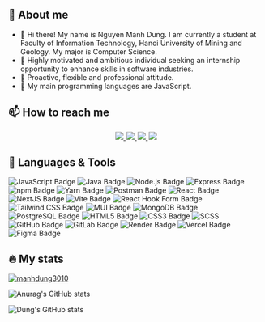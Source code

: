 ## 👤 About me
- 👋 Hi there! My name is Nguyen Manh Dung. I am currently a student at Faculty of Information Technology, Hanoi University of Mining and Geology. My major is Computer Science. 
- 👀 Highly motivated and ambitious individual seeking an internship opportunity to enhance skills in software industries.
- 🤗 Proactive, flexible and professional attitude.
- 🌱 My main programming languages are JavaScript.
<!-- - 📄 My curriculumn vitae: [Click here](https://static.topcv.vn/topcv-cv-uploads/a84e7fb02e8075a45ddb1f40a01bae4d.pdf#toolbar=0&navpanes=0&scrollbar=0) -->

## 📫 How to reach me

<div id="badges" align="center" style="margin: 3px">
  <a style="margin: 1px" href="https://www.linkedin.com/in/nguyenmanhdung-working/" target="_blank">
    <img src="https://img.shields.io/badge/LinkedIn-blue?style=for-the-badge&logo=linkedin&logoColor=white"/>
  </a>
  <a style="margin: 1px" href="https://github.com/manhdung3010" target="_blank">
    <img src="https://img.shields.io/badge/Github-black?style=for-the-badge&logo=Github&logoColor=white"/>
  </a>
  <a style="margin: 1px" href="https://gitlab.com/manhdung3010" target="_blank">
    <img src="https://img.shields.io/badge/Gitlab-FBF1F0?style=for-the-badge&logo=Gitlab&logoColor=orange"/>
  </a>
  <a style="margin: 1px" href="mailto:ngmanhdung2003@gmail.com" target="_blank">
    <img src="https://img.shields.io/badge/gmail-%23D14836.svg?&style=for-the-badge&logo=gmail&logoColor=white&color=ec4135"/>
  </a>
</div>


## 🌱 Languages & Tools

![JavaScript Badge](https://img.shields.io/badge/JavaScript-F7DF1E?logo=javascript&logoColor=000&style=flat)
![Java Badge](https://img.shields.io/badge/Java-ED8B00?style=flat&logo=openjdk&logoColor=white)
![Node.js Badge](https://img.shields.io/badge/Node.js-393?logo=nodedotjs&logoColor=fff&style=flat)
![Express Badge](https://img.shields.io/badge/Express-000?logo=express&logoColor=fff&style=flat)
![npm Badge](https://img.shields.io/badge/npm-CB3837?logo=npm&logoColor=fff&style=flat)
![Yarn Badge](https://img.shields.io/badge/Yarn-2C8EBB?logo=yarn&logoColor=fff&style=flat)
![Postman Badge](https://img.shields.io/badge/Postman-FF6C37?logo=postman&logoColor=fff&style=flat)
![React Badge](https://img.shields.io/badge/React-61DAFB?logo=react&logoColor=000&style=flat)
![NextJS Badge](https://img.shields.io/badge/Next.js-000?logo=nextdotjs&logoColor=fff&style=flat)
![Vite Badge](https://img.shields.io/badge/Vite-646CFF?logo=vite&logoColor=fff&style=flat)
![React Hook Form Badge](https://img.shields.io/badge/React%20Hook%20Form-EC5990?logo=reacthookform&logoColor=fff&style=flat)
![Tailwind CSS Badge](https://img.shields.io/badge/Tailwind%20CSS-06B6D4?logo=tailwindcss&logoColor=fff&style=flat)
![MUI Badge](https://img.shields.io/badge/MUI-007FFF?logo=mui&logoColor=fff&style=flat)
![MongoDB Badge](https://img.shields.io/badge/MongoDB-47A248?logo=mongodb&logoColor=fff&style=flat)
![PostgreSQL Badge](https://img.shields.io/badge/PostgreSQL-4169E1?logo=postgresql&logoColor=fff&style=flat)
![HTML5 Badge](https://img.shields.io/badge/HTML5-E34F26?logo=html5&logoColor=fff&style=flat)
![CSS3 Badge](https://img.shields.io/badge/CSS3-1572B6?logo=css3&logoColor=fff&style=flat)
![SCSS](https://img.shields.io/badge/Sass-CC6699?style=flat&logo=sass&logoColor=white)
![GitHub Badge](https://img.shields.io/badge/GitHub-181717?logo=github&logoColor=fff&style=flat)
![GitLab Badge](https://img.shields.io/badge/GitLab-FC6D26?logo=gitlab&logoColor=fff&style=flat)
![Render Badge](https://img.shields.io/badge/Render-46E3B7?logo=render&logoColor=000&style=flat)
![Vercel Badge](https://img.shields.io/badge/Vercel-000?logo=vercel&logoColor=fff&style=flat)
![Figma Badge](https://img.shields.io/badge/Figma-F24E1E?logo=figma&logoColor=fff&style=flat)


## 🔥 My stats
<p align="left"> <a href="https://github.com/ryo-ma/github-profile-trophy"><img src="https://github-profile-trophy.vercel.app/?username=manhdung3010&&rank=-?" alt="manhdung3010" /></a> </p>

![Anurag's GitHub stats](https://github-readme-stats.vercel.app/api?username=manhdung3010&show_icons=true&theme=radical)

![Dung's GitHub stats](https://github-readme-stats.vercel.app/api?username=manhdung3010&show_icons=true&theme=radical&include_all_commits=true)

